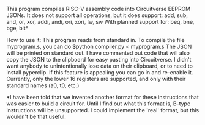 This program compiles RISC-V assembly code into Circuitverse EEPROM JSONs.
It does not support all operations, but it does support:
add, sub, and, or, xor, addi, andi, ori, xori, lw, sw
With planned support for:
beq, bne, bge, blt*

How to use it:
This program reads from standard in. To compile the file myprogram.s, you can do $python compiler.py < myprogram.s
The JSON will be printed on standard out. 
I have commented out code that will also copy the JSON to the clipboard for easy pasting into Circuitverse. I didn't want anybody to unintentionally lose data on their clipboard, or to need to install pyperclip. If this feature is appealing you can go in and re-enable it.
Currently, only the lower 16 registers are supported, and only with their standard names (a0, t0, etc.)


*I have been told that we invented another format for these instructions that was easier to build a circuit for. Until I find out what this format is, B-type instructions will be unsupported. I could implement the 'real' format, but this wouldn't be that useful.


